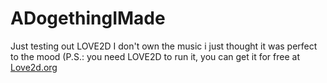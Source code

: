 # ADogethingIMade
Just testing out LOVE2D
I don't own the music i just thought it was perfect to the mood
(P.S.: you need LOVE2D to run it, you can get it for free at <a href="https://love2d.org/">Love2d.org<a>
